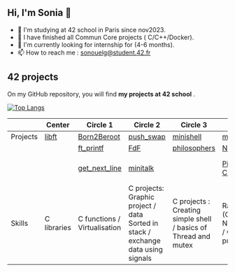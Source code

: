 ## Hi, I'm Sonia 👋

- 🏩 I'm studying at 42 school in Paris since nov2023.
- 🌱 I have finished all Commun Core projects ( C/C++/Docker).
- 👯 I'm currently looking for internship for (4-6 months).
- 📫 How to reach me : sonouelg@student.42.fr


## 42 projects

On my GitHub repository, you will find **my projects at 42 school** .  

[![Top Langs](https://github-readme-stats.vercel.app/api/top-langs/?username=souelgha&layout=compact)](https://github.com/anuraghazra/github-readme-stats)



|           | Center | Circle 1 | Circle 2  | Circle 3 | Circle 4 | Circle 5 | Circle 6 |
| --------- | -------- | -------- | --------- | -------- | -------- | -------- | -------- |
|  Projects |  [libft](https://github.com/souelgha/42_libft) | [Born2Beroot](https://github.com/souelgha/42_BornToBeRoot)    | [push_swap](https://github.com/souelgha/42_push_swap) | [minishell](https://github.com/souelgha/42_minishell)   | [miniRT](https://github.com/souelgha/42_MiniRT)     | [ft_IRC](https://github.com/souelgha/42_MiniRT)      | [ft_transcendence](https://github.com/souelgha/42_ft_transcendance) |
|           |                                             | [ft_printf](https://github.com/souelgha/42_ft_printf/)      | [FdF](https://github.com/souelgha/42_fdf)       | [philosophers](https://github.com/souelgha/42_Philosophers) |[NetPractice](https://github.com/souelgha/42_Netpractice)  | [inception](https://github.com/souelgha/42_Inception)   |                    |
|           |                                             | [get_next_line](https://github.com/souelgha/42_get_next_line)  |  [minitalk](https://github.com/souelgha/42_minitalk) |               | [Piscine C++_Part-I](https://github.com/souelgha/CPP00_CPP04) | [Piscine C++_Part-II](https://github.com/souelgha/CPP05_CPP09) |                    |
| Skills    | C libraries | C functions / Virtualisation | C projects: Graphic project / data Sorted in stack / exchange data using signals | C projects : Creating simple shell / basics of Thread and mutex  |  Raytracing (C) / Networking / C++ projects | IRC Chat (C) / Docker / C++ projects  | create a pong site (Django, JS) |
<!--
**souelgha/souelgha** is a ✨ _special_ ✨ repository because its `README.md` (this file) appears on your GitHub profile.

Here are some ideas to get you started:

- 🔭 I’m currently working on ...
- 🌱 I’m currently learning ...
- 👯 I’m looking to collaborate on ...
- 🤔 I’m looking for help with ...
- 💬 Ask me about ...
- 📫 How to reach me: ...
- 😄 Pronouns: ...
- ⚡ Fun fact: ...
-->
